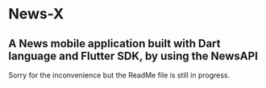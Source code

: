 # News-X
A News mobile application built with Dart language and Flutter SDK, by using the NewsAPI
------
Sorry for the inconvenience but the ReadMe file is still in progress.
